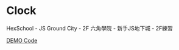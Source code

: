 # Clock
HexSchool - JS Ground City - 2F
六角學院 - 新手JS地下城 - 2F練習

[DEMO Code](https://jenifers001d.github.io/Clock/)
